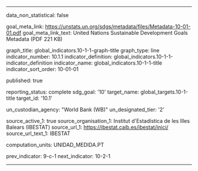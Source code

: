 
---
data_non_statistical: false

goal_meta_link: https://unstats.un.org/sdgs/metadata/files/Metadata-10-01-01.pdf
goal_meta_link_text: United Nations Sustainable Development Goals Metadata (PDF 221 KB)

graph_title: global_indicators.10-1-1-graph-title
graph_type: line
indicator_number: 10.1.1
indicator_definition: global_indicators.10-1-1-indicator_definition
indicator_name: global_indicators.10-1-1-title
indicator_sort_order: 10-01-01

published: true

reporting_status: complete
sdg_goal: '10'
target_name: global_targets.10-1-title
target_id: '10.1'

un_custodian_agency: "World Bank (WB)"
un_designated_tier: '2'

source_active_1: true
source_organisation_1: Institut d'Estadística de les Illes Balears (IBESTAT)
source_url_1: https://ibestat.caib.es/ibestat/inici/
source_url_text_1: IBESTAT

computation_units: UNIDAD_MEDIDA.PT

prev_indicator: 9-c-1
next_indicator: 10-2-1

---